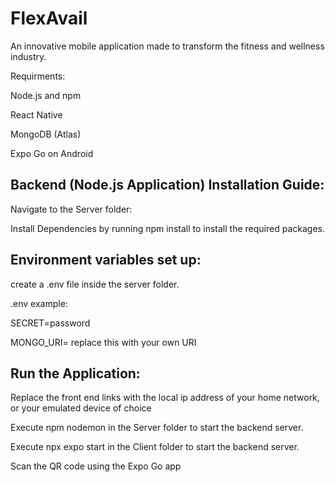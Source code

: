 # FlexAvail


An innovative mobile application made to transform the fitness and wellness industry.

Requirments:

Node.js and npm

React Native

MongoDB (Atlas)

Expo Go on Android


## Backend (Node.js Application) Installation Guide:

Navigate to the Server folder:

Install Dependencies by running npm install to install the required packages.

## Environment variables set up:

create a .env file inside the server folder.

.env example:

SECRET=password

MONGO_URI= replace this with your own URI




## Run the Application:

Replace the front end links with the local ip address of your home network, or your emulated device of choice

Execute npm nodemon in the Server folder to start the backend server.

Execute npx expo start in the Client folder to start the backend server.

Scan the QR code using the Expo Go app

